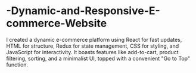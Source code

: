 # -Dynamic-and-Responsive-E-commerce-Website
I created a dynamic e-commerce platform using React for fast updates, HTML for structure, Redux for state management, CSS for styling, and JavaScript for interactivity. It boasts features like add-to-cart, product filtering, sorting, and a minimalist UI, topped with a convenient "Go to Top" function.
